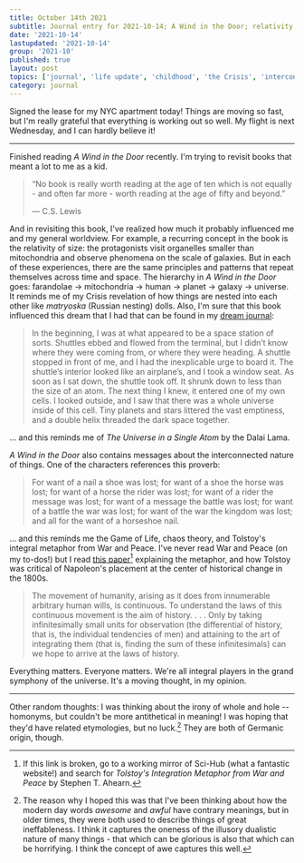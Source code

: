 ```yaml
---
title: October 14th 2021
subtitle: Journal entry for 2021-10-14; A Wind in the Door; relativity; interconnectivity
date: '2021-10-14'
lastupdated: '2021-10-14'
group: '2021-10'
published: true
layout: post
topics: ['journal', 'life update', 'childhood', 'the Crisis', 'interconnectivity']
category: journal
---
```


Signed the lease for my NYC apartment today! 
Things are moving so fast, but I'm really grateful that everything is working out so well. 
My flight is next Wednesday, and I can hardly believe it!

--- 

Finished reading *A Wind in the Door* recently. 
I'm trying to revisit books that meant a lot to me as a kid. 

<div class='epigraph'>

> “No book is really worth reading at the age of ten which is not equally - and often far more - worth reading at the age of fifty and beyond.” <footer> — C.S. Lewis </footer>

</div>

And in revisiting this book, I've realized how much it probably influenced me and my general worldview. 
For example, a recurring concept in the book is the relativity of size: the protagonists visit organelles smaller than mitochondria and observe phenomena on the scale of galaxies. 
But in each of these experiences, there are the same principles and patterns that repeat themselves across time and space. 
The hierarchy in *A Wind in the Door* goes: farandolae → mitochondria → human → planet → galaxy → universe.
It reminds me of my Crisis revelation of how things are nested into each other like *matryoska* (Russian nesting) dolls. 
Also, I'm sure that this book influenced this dream that I had that can be found in my [dream journal](../../../../notes/personal/dream-journal/#2020-11-01):

<div class='epigraph'>

> In the beginning, I was at what appeared to be a space station of sorts. Shuttles ebbed and flowed from the terminal, but I didn’t know where they were coming from, or where they were heading. A shuttle stopped in front of me, and I had the inexplicable urge to board it. The shuttle’s interior looked like an airplane’s, and I took a window seat. As soon as I sat down, the shuttle took off. It shrunk down to less than the size of an atom. The next thing I knew, it entered one of my own cells. I looked outside, and I saw that there was a whole universe inside of this cell. Tiny planets and stars littered the vast emptiness, and a double helix threaded the dark space together.

</div>

... and this reminds me of *The Universe in a Single Atom* by the Dalai Lama. 

*A Wind in the Door* also contains messages about the interconnected nature of things. 
One of the characters references this proverb:

<div class='epigraph'>

> For want of a nail a shoe was lost; for want of a shoe the horse was lost; for want of a horse the rider was lost; for want of a rider the message was lost; for want of a message the battle was lost; for want of a battle the war was lost; for want of the war the kingdom was lost; and all for the want of a horseshoe nail.

</div>

... and this reminds me the Game of Life, chaos theory, and Tolstoy's integral metaphor from War and Peace. 
I've never read War and Peace (on my to-dos!) but I read [this paper](https://sci-hubtw.hkvisa.net/10.1080/00029890.2005.11920233)[^scihub] explaining the metaphor, and how Tolstoy was critical of Napoleon's placement at the center of historical change in the 1800s. 

[^scihub]: If this link is broken, go to a working mirror of Sci-Hub (what a fantastic website!) and search for *Tolstoy's Integration Metaphor from War and Peace* by Stephen T. Ahearn.

<div class='epigraph'>

> The movement of humanity, arising as it does from innumerable arbitrary human wills, is continuous.  To understand the laws of this continuous movement is the aim of history. . . .  Only by taking infinitesimally small units for observation (the differential of history, that is, the individual tendencies of men) and attaining to the art of integrating them (that is, finding the sum of these infinitesimals) can we hope to arrive at the laws of history.

</div>

Everything matters. Everyone matters. We're all integral players in the grand symphony of the universe. 
It's a moving thought, in my opinion.

---

Other random thoughts: I was thinking about the irony of whole and hole -- homonyms, but couldn't be more antithetical in meaning! 
I was hoping that they'd have related etymologies, but no luck.[^awe] They are both of Germanic origin, though.

[^awe]: The reason why I hoped this was that I've been thinking about how the modern day words *awesome* and *awful* have contrary meanings, but in older times, they were both used to describe things of great ineffableness. I think it captures the oneness of the illusory dualistic nature of many things - that which can be glorious is also that which can be horrifying. I think the concept of awe captures this well. 

